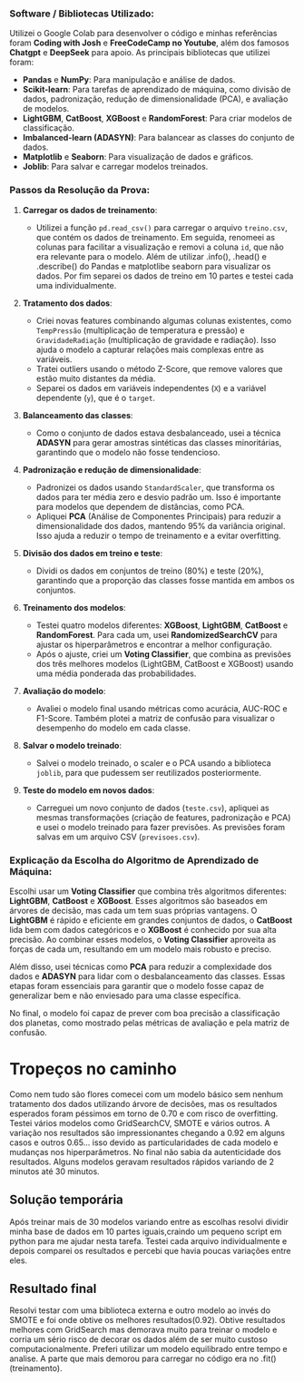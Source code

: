 ### Software / Bibliotecas Utilizado:
Utilizei o Google Colab para desenvolver o código e minhas referências foram **Coding with Josh** e **FreeCodeCamp no Youtube**, além dos famosos **Chatgpt** e **DeepSeek** para apoio. 
As principais bibliotecas que utilizei foram:

- **Pandas** e **NumPy**: Para manipulação e análise de dados.
- **Scikit-learn**: Para tarefas de aprendizado de máquina, como divisão de dados, padronização, redução de dimensionalidade (PCA), e avaliação de modelos.
- **LightGBM**, **CatBoost**, **XGBoost** e **RandomForest**: Para criar modelos de classificação.
- **Imbalanced-learn (ADASYN)**: Para balancear as classes do conjunto de dados.
- **Matplotlib** e **Seaborn**: Para visualização de dados e gráficos.
- **Joblib**: Para salvar e carregar modelos treinados.

### Passos da Resolução da Prova:

1. **Carregar os dados de treinamento**:
   - Utilizei a função `pd.read_csv()` para carregar o arquivo `treino.csv`, que contém os dados de treinamento. Em seguida, renomeei as colunas para facilitar a visualização e removi a coluna `id`, que não era relevante para o modelo. Além de utilizar .info(), .head() e .describe() do Pandas e matplotlibe seaborn para visualizar os dados. Por fim separei os dados de treino em 10 partes e testei cada uma individualmente.

2. **Tratamento dos dados**:
   - Criei novas features combinando algumas colunas existentes, como `TempPressão` (multiplicação de temperatura e pressão) e `GravidadeRadiação` (multiplicação de gravidade e radiação). Isso ajuda o modelo a capturar relações mais complexas entre as variáveis.
   - Tratei outliers usando o método Z-Score, que remove valores que estão muito distantes da média.
   - Separei os dados em variáveis independentes (`X`) e a variável dependente (`y`), que é o `target`.

3. **Balanceamento das classes**:
   - Como o conjunto de dados estava desbalanceado, usei a técnica **ADASYN** para gerar amostras sintéticas das classes minoritárias, garantindo que o modelo não fosse tendencioso.

4. **Padronização e redução de dimensionalidade**:
   - Padronizei os dados usando `StandardScaler`, que transforma os dados para ter média zero e desvio padrão um. Isso é importante para modelos que dependem de distâncias, como PCA.
   - Apliquei **PCA** (Análise de Componentes Principais) para reduzir a dimensionalidade dos dados, mantendo 95% da variância original. Isso ajuda a reduzir o tempo de treinamento e a evitar overfitting.

5. **Divisão dos dados em treino e teste**:
   - Dividi os dados em conjuntos de treino (80%) e teste (20%), garantindo que a proporção das classes fosse mantida em ambos os conjuntos.

6. **Treinamento dos modelos**:
   - Testei quatro modelos diferentes: **XGBoost**, **LightGBM**, **CatBoost** e **RandomForest**. Para cada um, usei **RandomizedSearchCV** para ajustar os hiperparâmetros e encontrar a melhor configuração.
   - Após o ajuste, criei um **Voting Classifier**, que combina as previsões dos três melhores modelos (LightGBM, CatBoost e XGBoost) usando uma média ponderada das probabilidades.

7. **Avaliação do modelo**:
   - Avaliei o modelo final usando métricas como acurácia, AUC-ROC e F1-Score. Também plotei a matriz de confusão para visualizar o desempenho do modelo em cada classe.

8. **Salvar o modelo treinado**:
   - Salvei o modelo treinado, o scaler e o PCA usando a biblioteca `joblib`, para que pudessem ser reutilizados posteriormente.

9. **Teste do modelo em novos dados**:
   - Carreguei um novo conjunto de dados (`teste.csv`), apliquei as mesmas transformações (criação de features, padronização e PCA) e usei o modelo treinado para fazer previsões. As previsões foram salvas em um arquivo CSV (`previsoes.csv`).

### Explicação da Escolha do Algoritmo de Aprendizado de Máquina:

Escolhi usar um **Voting Classifier** que combina três algoritmos diferentes: **LightGBM**, **CatBoost** e **XGBoost**. Esses algoritmos são baseados em árvores de decisão, mas cada um tem suas próprias vantagens. O **LightGBM** é rápido e eficiente em grandes conjuntos de dados, o **CatBoost** lida bem com dados categóricos e o **XGBoost** é conhecido por sua alta precisão. Ao combinar esses modelos, o **Voting Classifier** aproveita as forças de cada um, resultando em um modelo mais robusto e preciso.

Além disso, usei técnicas como **PCA** para reduzir a complexidade dos dados e **ADASYN** para lidar com o desbalanceamento das classes. Essas etapas foram essenciais para garantir que o modelo fosse capaz de generalizar bem e não enviesado para uma classe específica.

No final, o modelo foi capaz de prever com boa precisão a classificação dos planetas, como mostrado pelas métricas de avaliação e pela matriz de confusão.

# Tropeços no caminho
Como nem tudo são flores comecei com um modelo básico sem nenhum tratamento dos dados utilizando árvore de decisões, mas os resultados esperados foram péssimos em torno de 0.70 e com risco de overfitting. Testei vários modelos como GridSearchCV, SMOTE e vários outros. A variação nos resultados são impressionantes chegando a 0.92 em alguns casos e outros 0.65... isso devido as particularidades de cada modelo e mudanças nos hiperparâmetros.
No final não sabia da autenticidade dos resultados. Alguns modelos geravam resultados rápidos variando de 2 minutos até 30 minutos.

## Solução temporária
Após treinar mais de 30 modelos variando entre as escolhas resolvi dividir minha base de dados em 10 partes iguais,craindo um pequeno script em python para me ajudar nesta tarefa.
Testei cada arquivo individualmente e depois comparei os resultados e percebi que havia poucas variações entre eles.

## Resultado final
Resolvi testar com uma biblioteca externa e outro modelo ao invés do SMOTE e foi onde obtive os melhores resultados(0.92). Obtive resultados melhores com GridSearch mas demorava muito para treinar o modelo e corria um sério risco de decorar os dados além de ser muito custoso computacionalmente. Preferi utilizar um modelo equilibrado entre tempo e analise. A parte que mais demorou para carregar no código era no .fit()(treinamento).